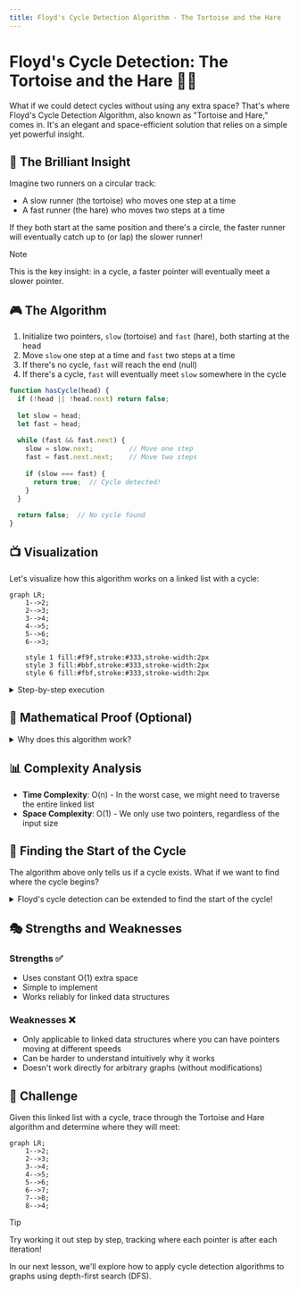 ```yaml
---
title: Floyd's Cycle Detection Algorithm - The Tortoise and the Hare
---
```


# Floyd's Cycle Detection: The Tortoise and the Hare 🐢🐇

What if we could detect cycles without using any extra space? That's where Floyd's Cycle Detection Algorithm, also known as "Tortoise and Hare," comes in. It's an elegant and space-efficient solution that relies on a simple yet powerful insight.

## 🧩 The Brilliant Insight

Imagine two runners on a circular track:
- A slow runner (the tortoise) who moves one step at a time
- A fast runner (the hare) who moves two steps at a time

If they both start at the same position and there's a circle, the faster runner will eventually catch up to (or lap) the slower runner!

> [!NOTE]
> This is the key insight: in a cycle, a faster pointer will eventually meet a slower pointer.

## 🎮 The Algorithm

1. Initialize two pointers, `slow` (tortoise) and `fast` (hare), both starting at the head
2. Move `slow` one step at a time and `fast` two steps at a time
3. If there's no cycle, `fast` will reach the end (null)
4. If there's a cycle, `fast` will eventually meet `slow` somewhere in the cycle

```javascript
function hasCycle(head) {
  if (!head || !head.next) return false;
  
  let slow = head;
  let fast = head;
  
  while (fast && fast.next) {
    slow = slow.next;         // Move one step
    fast = fast.next.next;    // Move two steps
    
    if (slow === fast) {
      return true;  // Cycle detected!
    }
  }
  
  return false;  // No cycle found
}
```

## 📺 Visualization

Let's visualize how this algorithm works on a linked list with a cycle:

```mermaid
graph LR;
    1-->2;
    2-->3;
    3-->4;
    4-->5;
    5-->6;
    6-->3;
    
    style 1 fill:#f9f,stroke:#333,stroke-width:2px
    style 3 fill:#bbf,stroke:#333,stroke-width:2px
    style 6 fill:#fbf,stroke:#333,stroke-width:2px
```

<details>
<summary>Step-by-step execution</summary>

Initial state:
- Both `slow` and `fast` start at node 1

Step 1:
- `slow` moves to node 2
- `fast` moves to node 3
- They haven't met yet

Step 2:
- `slow` moves to node 3
- `fast` moves to node 5
- They haven't met yet

Step 3:
- `slow` moves to node 4
- `fast` moves to node 3
- They haven't met yet

Step 4:
- `slow` moves to node 5
- `fast` moves to node 5
- They meet at node 5! Cycle detected!

</details>

## 🧮 Mathematical Proof (Optional)

<details>
<summary>Why does this algorithm work?</summary>

Let's denote:
- μ (mu) = distance to the start of the cycle
- λ (lambda) = length of the cycle

When the tortoise enters the cycle, the hare is already inside the cycle.

The tortoise moves 1 step at a time, so after t steps, it's at position t.
The hare moves 2 steps at a time, so after t steps, it's at position 2t.

When they meet, they've traveled the same distance modulo λ (the cycle length).
This means: t ≡ 2t (mod λ), which simplifies to t ≡ 0 (mod λ).

Therefore, they meet after traveling a multiple of the cycle length!

</details>

## 📊 Complexity Analysis

- **Time Complexity**: O(n) - In the worst case, we might need to traverse the entire linked list
- **Space Complexity**: O(1) - We only use two pointers, regardless of the input size

## 🧠 Finding the Start of the Cycle

The algorithm above only tells us if a cycle exists. What if we want to find where the cycle begins?

<details>
<summary>Floyd's cycle detection can be extended to find the start of the cycle!</summary>

After detecting a cycle (when `slow` and `fast` meet):
1. Reset one pointer to the head (let's use `fast`)
2. Keep the other pointer at the meeting point
3. Move both pointers one step at a time
4. The point where they meet again is the start of the cycle!

```javascript
function detectCycleStart(head) {
  if (!head || !head.next) return null;
  
  let slow = head;
  let fast = head;
  
  // First phase: detect cycle
  while (fast && fast.next) {
    slow = slow.next;
    fast = fast.next.next;
    
    if (slow === fast) {
      // Cycle detected, enter second phase
      fast = head;
      while (slow !== fast) {
        slow = slow.next;
        fast = fast.next;
      }
      return slow; // This is the start of the cycle
    }
  }
  
  return null; // No cycle found
}
```

The mathematics behind this is fascinating - when they meet the first time, the distance from that meeting point to the cycle start is exactly the same as the distance from the head to the cycle start!

</details>

## 🎭 Strengths and Weaknesses

### Strengths ✅
- Uses constant O(1) extra space
- Simple to implement
- Works reliably for linked data structures

### Weaknesses ❌
- Only applicable to linked data structures where you can have pointers moving at different speeds
- Can be harder to understand intuitively why it works
- Doesn't work directly for arbitrary graphs (without modifications)

## 🚀 Challenge

Given this linked list with a cycle, trace through the Tortoise and Hare algorithm and determine where they will meet:

```mermaid
graph LR;
    1-->2;
    2-->3;
    3-->4;
    4-->5;
    5-->6;
    6-->7;
    7-->8;
    8-->4;
```

> [!TIP]
> Try working it out step by step, tracking where each pointer is after each iteration!

In our next lesson, we'll explore how to apply cycle detection algorithms to graphs using depth-first search (DFS). 